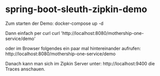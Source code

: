 # spring-boot-sleuth-zipkin-demo

Zum starten der Demo:
docker-compose up -d

Dann einfach per curl
curl 'http://localhost:8080/mothership-one-service/demo'

oder im Browser folgendes ein paar mal hintereinander aufrufen:
http://localhost:8080/mothership-one-service/demo

Danach kann man sich im Zipkin Server unter:
http://localhost:9400 die Traces anschauen.

